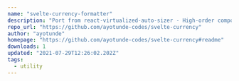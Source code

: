 ```yaml
---
name: "svelte-currency-formatter"
description: "Port from react-virtualized-auto-sizer - High-order component that automatically adjusts the width and height of a single child."
repo_url: "https://github.com/ayotunde-codes/svelte-currency"
author: "ayotunde"
homepage: "https://github.com/ayotunde-codes/svelte-currency#readme"
downloads: 1
updated: "2021-07-29T12:26:02.202Z"
tags: 
  - utility
---
```

